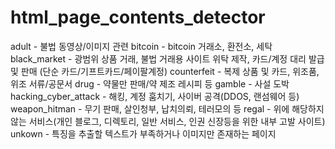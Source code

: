# html_page_contents_detector

adult - 불법 동영상/이미지 관련
bitcoin - bitcoin 거래소, 환전소, 세탁
black_market - 광범위 상품 거래, 불법 거래용 사이트 위탁 제작, 카드/계정 대리 발급 및 판매 (단순 카드/기프트카드/페이팔계정)
counterfeit - 복제 상품 및 카드, 위조품, 위조 서류/공문서
drug - 약물만 판매/약 제조 레시피 등
gamble - 사설 도박
hacking_cyber_attack - 해킹, 계정 훔치기, 사이버 공격(DDOS, 랜섬웨어 등)
weapon_hitman - 무기 판매, 살인청부, 납치의뢰, 테러모의 등
regal - 위에 해당하지 않는 서비스(개인 블로그, 디렉토리, 일반 서비스, 인권 신장등을 위한 내부 고발 사이트)
unkown - 특징을 추출할 텍스트가 부족하거나 이미지만 존재하는 페이지

